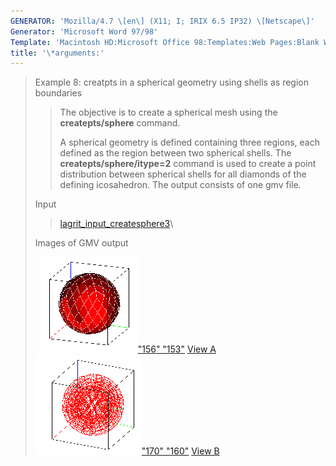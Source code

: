 ```yaml
---
GENERATOR: 'Mozilla/4.7 \[en\] (X11; I; IRIX 6.5 IP32) \[Netscape\]'
Generator: 'Microsoft Word 97/98'
Template: 'Macintosh HD:Microsoft Office 98:Templates:Web Pages:Blank Web Page'
title: '\*arguments:'
---
```


> Example 8: creatpts in a spherical geometry using shells as region
> boundaries
>
> > The objective is to create a spherical mesh using the
> > **createpts/sphere** command.
> >
> > A spherical geometry is defined containing three regions, each
> > defined as the region between two spherical shells. The
> > **createpts/sphere/itype=2** command is used to create a point
> > distribution between spherical shells for all diamonds of the
> > defining icosahedron. The output consists of one gmv file.
>
> Input     
>
> > [lagrit\_input\_createsphere3](../input_output/lagrit_input_createsphere3)\
>
> Images of GMV output
>
>   [![](image/image8tn.gif)"156"
> "153"](image/image8a.gif) [View A](image/image8a.gif)     
> [![](image/image8btn.gif)"170"
> "160"](image/image8b.gif) [View B](image/image8b.gif)
